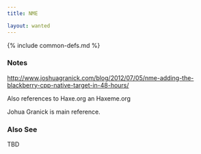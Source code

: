 ```yaml
---
title: NME

layout: wanted
---
```

{% include common-defs.md %}

### Notes
http://www.joshuagranick.com/blog/2012/07/05/nme-adding-the-blackberry-cpp-native-target-in-48-hours/

Also references to Haxe.org an Haxeme.org

Johua Granick is main reference.

### Also See
TBD

 
 

